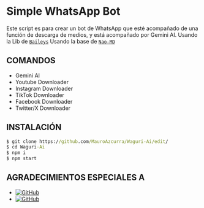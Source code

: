 # Simple WhatsApp Bot
Este script es para crear un bot de WhatsApp que esté acompañado de una función de descarga de medios, y está acompañado por Gemini AI.
Usando la Lib de [`Baileys`](https://github.com/whiskeysockets/baileys)
Usando la base de [`Nao-MD`](https://github.com/ShirokamiRyzen/Nao-MD)

## COMANDOS
* Gemini AI
* Youtube Downloader
* Instagram Downloader
* TikTok Downloader
* Facebook Downloader
* Twitter/X Downloader

## INSTALACIÓN
```cmd
$ git clone https://github.com/MauroAzcurra/Waguri-Ai/edit/
$ cd Waguri-Ai
$ npm i
$ npm start

```
## AGRADECIMIENTOS ESPECIALES A
* <a href="https://github.com/whiskeysockets/Baileys"><img alt="GitHub" src="https://img.shields.io/badge/baileys-%23121011.svg?&style=for-the-badge&logo=github&logoColor=white"/></a>
* <a href="https://github.com/ShirokamiRyzen/"><img alt="GitHub" src="https://img.shields.io/badge/ShirokamiRyzen-%23121011.svg?&style=for-the-badge&logo=github&logoColor=white"/></a>
